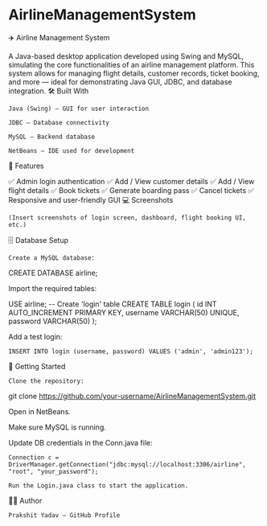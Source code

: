 # AirlineManagementSystem

✈️ Airline Management System

A Java-based desktop application developed using Swing and MySQL, simulating the core functionalities of an airline management platform. This system allows for managing flight details, customer records, ticket booking, and more — ideal for demonstrating Java GUI, JDBC, and database integration.
🛠️ Built With

    Java (Swing) – GUI for user interaction

    JDBC – Database connectivity

    MySQL – Backend database

    NetBeans – IDE used for development

📌 Features

✅ Admin login authentication
✅ Add / View customer details
✅ Add / View flight details
✅ Book tickets
✅ Generate boarding pass
✅ Cancel tickets
✅ Responsive and user-friendly GUI
💻 Screenshots

    (Insert screenshots of login screen, dashboard, flight booking UI, etc.)

🗄️ Database Setup

    Create a MySQL database:

CREATE DATABASE airline;

Import the required tables:

USE airline;
-- Create 'login' table
CREATE TABLE login (
  id INT AUTO_INCREMENT PRIMARY KEY,
  username VARCHAR(50) UNIQUE,
  password VARCHAR(50)
);

Add a test login:

    INSERT INTO login (username, password) VALUES ('admin', 'admin123');

🚀 Getting Started

    Clone the repository:

git clone https://github.com/your-username/AirlineManagementSystem.git

Open in NetBeans.

Make sure MySQL is running.

Update DB credentials in the Conn.java file:

    Connection c = DriverManager.getConnection("jdbc:mysql://localhost:3306/airline", "root", "your_password");

    Run the Login.java class to start the application.

🧑‍💻 Author

    Prakshit Yadav – GitHub Profile

